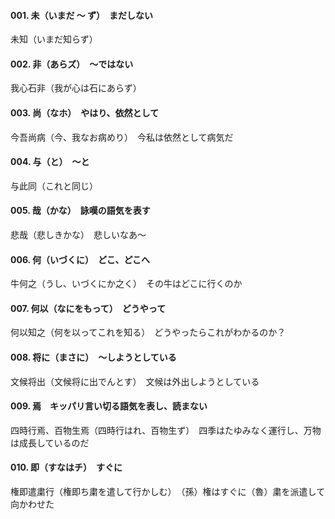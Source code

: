 #### 001. 未（いまだ 〜 ず）　まだしない
未知（いまだ知らず）
　
#### 002. 非（あらズ）　〜ではない
我心石非（我が心は石にあらず）

#### 003. 尚（なホ）　やはり、依然として
今吾尚病（今、我なお病めり）　今私は依然として病気だ

#### 004. 与（と）　〜と
与此同（これと同じ）

#### 005. 哉（かな）　詠嘆の語気を表す
悲哉（悲しきかな）　悲しいなあ〜

#### 006. 何（いづくに）　どこ、どこへ
牛何之（うし、いづくにか之く）　その牛はどこに行くのか

#### 007. 何以（なにをもって）　どうやって
何以知之（何を以ってこれを知る）　どうやったらこれがわかるのか？

#### 008. 将に（まさに）　〜しようとしている
文候将出（文候将に出でんとす）　文候は外出しようとしている

#### 009. 焉　キッパリ言い切る語気を表し、読まない
四時行焉、百物生焉（四時行はれ、百物生ず）　四季はたゆみなく運行し、万物は成長しているのだ

#### 010. 即（すなはチ）　すぐに
権即遣粛行（権即ち粛を遣して行かしむ）　（孫）権はすぐに（魯）粛を派遣して向かわせた